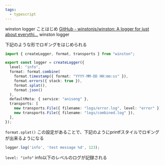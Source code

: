```yaml
---
tags:
  - typescript
---
```


winston logger ことはじめ
[GitHub - winstonjs/winston: A logger for just about everythi...](https://github.com/winstonjs/winston)
winston logger

下記のような形でロギングをはじめられる
```ts
import { createLogger, format, transports } from "winston";

export const logger = createLogger({
  level: "info",
  format: format.combine(
    format.timestamp({ format: "YYYY-MM-DD HH:mm:ss" }),
    format.errors({ stack: true }),
    format.splat(),
    format.json()
  ),
  defaultMeta: { service: "anisong" },
  transports: [
    new transports.File({ filename: "logs/error.log", level: "error" }),
    new transports.File({ filename: "logs/combined.log" }),
  ],
});
```

`format.splat()`
この設定があることで、下記のようにprintfスタイルでロギングが出来るようになる
```ts
logger.log('info', 'test message %d', 123);
```

`level: "info"`
info以下のレベルのログが記録される